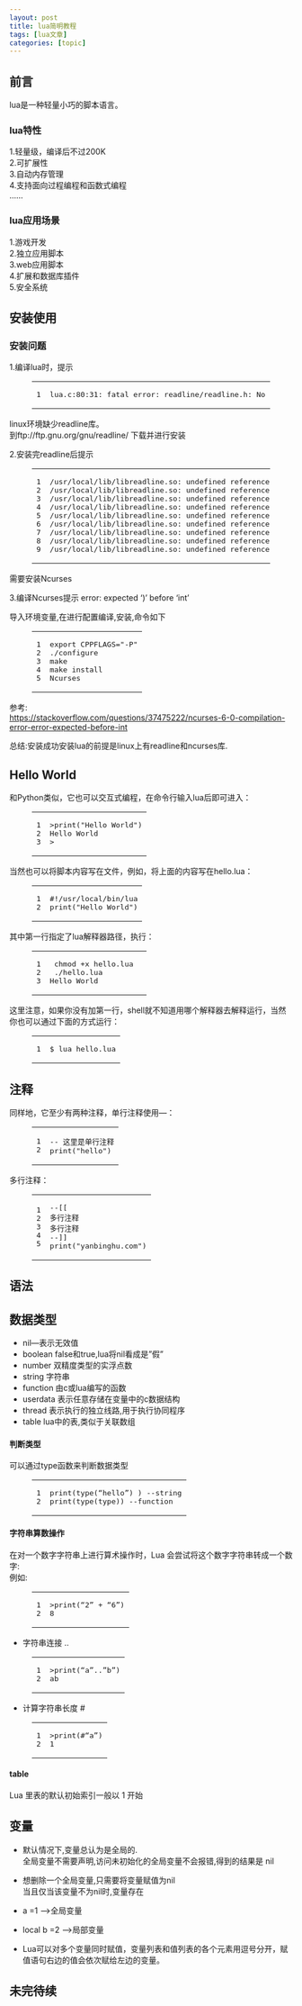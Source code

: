 ```yaml
---
layout: post
title: lua简明教程 
tags: [lua文章]
categories: [topic]
---
```

<h2 id="前言"><a href="#前言" class="headerlink" title="前言"></a>前言</h2><p>lua是一种轻量小巧的脚本语言。</p>
<h3 id="lua特性"><a href="#lua特性" class="headerlink" title="lua特性"></a>lua特性</h3><p>1.轻量级，编译后不过200K<br/>2.可扩展性<br/>3.自动内存管理<br/>4.支持面向过程编程和函数式编程<br/>……</p>

<h3 id="lua应用场景"><a href="#lua应用场景" class="headerlink" title="lua应用场景"></a>lua应用场景</h3><p>1.游戏开发<br/>2.独立应用脚本<br/>3.web应用脚本<br/>4.扩展和数据库插件<br/>5.安全系统</p>
<h2 id="安装使用"><a href="#安装使用" class="headerlink" title="安装使用"></a>安装使用</h2><h3 id="安装问题"><a href="#安装问题" class="headerlink" title="安装问题"></a>安装问题</h3><p>1.编译lua时，提示<br/></p><figure class="highlight plain"><table><tbody><tr><td class="gutter"><pre><div class="line">1</div></pre></td><td class="code"><pre><div class="line">lua.c:80:31: fatal error: readline/readline.h: No such file or directory</div></pre></td></tr></tbody></table></figure><p></p>
<p>linux环境缺少readline库。<br/>到ftp://ftp.gnu.org/gnu/readline/  下载并进行安装</p>
<p>2.安装完readline后提示<br/></p><figure class="highlight plain"><table><tbody><tr><td class="gutter"><pre><div class="line">1</div><div class="line">2</div><div class="line">3</div><div class="line">4</div><div class="line">5</div><div class="line">6</div><div class="line">7</div><div class="line">8</div><div class="line">9</div></pre></td><td class="code"><pre><div class="line">/usr/local/lib/libreadline.so: undefined reference to `tputs&#39;</div><div class="line">/usr/local/lib/libreadline.so: undefined reference to `tgoto&#39;</div><div class="line">/usr/local/lib/libreadline.so: undefined reference to `tgetflag&#39;</div><div class="line">/usr/local/lib/libreadline.so: undefined reference to `UP&#39;</div><div class="line">/usr/local/lib/libreadline.so: undefined reference to `tgetent&#39;</div><div class="line">/usr/local/lib/libreadline.so: undefined reference to `tgetnum&#39;</div><div class="line">/usr/local/lib/libreadline.so: undefined reference to `PC&#39;</div><div class="line">/usr/local/lib/libreadline.so: undefined reference to `tgetstr&#39;</div><div class="line">/usr/local/lib/libreadline.so: undefined reference to `BC&#39;</div></pre></td></tr></tbody></table></figure><p></p>
<p>需要安装Ncurses</p>
<p>3.编译Ncurses提示 error: expected ‘)’ before ‘int’</p>
<p>导入环境变量,在进行配置编译,安装,命令如下<br/></p><figure class="highlight plain"><table><tbody><tr><td class="gutter"><pre><div class="line">1</div><div class="line">2</div><div class="line">3</div><div class="line">4</div><div class="line">5</div></pre></td><td class="code"><pre><div class="line">export CPPFLAGS=&#34;-P&#34;</div><div class="line">./configure</div><div class="line">make</div><div class="line">make install</div><div class="line">Ncurses</div></pre></td></tr></tbody></table></figure><p></p>
<p>参考:<br/><a href="https://stackoverflow.com/questions/37475222/ncurses-6-0-compilation-error-error-expected-before-int" target="_blank" rel="external noopener noreferrer">https://stackoverflow.com/questions/37475222/ncurses-6-0-compilation-error-error-expected-before-int</a></p>
<p>总结:安装成功安装lua的前提是linux上有readline和ncurses库.</p>
<h2 id="Hello-World"><a href="#Hello-World" class="headerlink" title="Hello World"></a>Hello World</h2><p>和Python类似，它也可以交互式编程，在命令行输入lua后即可进入：<br/></p><figure class="highlight lua"><table><tbody><tr><td class="gutter"><pre><div class="line">1</div><div class="line">2</div><div class="line">3</div></pre></td><td class="code"><pre><div class="line">&gt;<span class="built_in">print</span>(<span class="string">&#34;Hello World&#34;</span>)</div><div class="line">Hello World</div><div class="line">&gt;</div></pre></td></tr></tbody></table></figure><p></p>
<p>当然也可以将脚本内容写在文件，例如，将上面的内容写在hello.lua：<br/></p><figure class="highlight lua"><table><tbody><tr><td class="gutter"><pre><div class="line">1</div><div class="line">2</div></pre></td><td class="code"><pre><div class="line">#!/usr/<span class="keyword">local</span>/bin/lua</div><div class="line"><span class="built_in">print</span>(<span class="string">&#34;Hello World&#34;</span>)</div></pre></td></tr></tbody></table></figure><p></p>
<p>其中第一行指定了lua解释器路径，执行：<br/></p><figure class="highlight shell"><table><tbody><tr><td class="gutter"><pre><div class="line">1</div><div class="line">2</div><div class="line">3</div></pre></td><td class="code"><pre><div class="line"><span class="bash"> chmod +x hello.lua  </span></div><div class="line"><span class="bash"> ./hello.lua</span></div><div class="line">Hello World</div></pre></td></tr></tbody></table></figure><p></p>
<p>这里注意，如果你没有加第一行，shell就不知道用哪个解释器去解释运行，当然你也可以通过下面的方式运行：<br/></p><figure class="highlight plain"><table><tbody><tr><td class="gutter"><pre><div class="line">1</div></pre></td><td class="code"><pre><div class="line">$ lua hello.lua</div></pre></td></tr></tbody></table></figure><p></p>
<h2 id="注释"><a href="#注释" class="headerlink" title="注释"></a>注释</h2><p>同样地，它至少有两种注释，单行注释使用—：<br/></p><figure class="highlight plain"><table><tbody><tr><td class="gutter"><pre><div class="line">1</div><div class="line">2</div></pre></td><td class="code"><pre><div class="line">-- 这里是单行注释</div><div class="line">print(&#34;hello&#34;)</div></pre></td></tr></tbody></table></figure><p></p>
<p>多行注释：<br/></p><figure class="highlight plain"><table><tbody><tr><td class="gutter"><pre><div class="line">1</div><div class="line">2</div><div class="line">3</div><div class="line">4</div><div class="line">5</div></pre></td><td class="code"><pre><div class="line">--[[</div><div class="line">多行注释</div><div class="line">多行注释</div><div class="line">--]]</div><div class="line">print(&#34;yanbinghu.com&#34;)</div></pre></td></tr></tbody></table></figure><p></p>
<h2 id="语法"><a href="#语法" class="headerlink" title="语法"></a>语法</h2><h2 id="数据类型"><a href="#数据类型" class="headerlink" title="数据类型"></a>数据类型</h2><ul>
<li>nil—表示无效值</li>
<li>boolean false和true,lua将nil看成是”假”</li>
<li>number 双精度类型的实浮点数</li>
<li>string 字符串</li>
<li>function 由c或lua编写的函数</li>
<li>userdata 表示任意存储在变量中的c数据结构</li>
<li>thread 表示执行的独立线路,用于执行协同程序</li>
<li>table lua中的表,类似于关联数组</li>
</ul>
<h4 id="判断类型"><a href="#判断类型" class="headerlink" title="判断类型"></a>判断类型</h4><p>可以通过type函数来判断数据类型<br/></p><figure class="highlight plain"><table><tbody><tr><td class="gutter"><pre><div class="line">1</div><div class="line">2</div></pre></td><td class="code"><pre><div class="line">print(type(“hello”) ) --string</div><div class="line">print(type(type)) --function</div></pre></td></tr></tbody></table></figure><p></p>
<h4 id="字符串算数操作"><a href="#字符串算数操作" class="headerlink" title="字符串算数操作"></a>字符串算数操作</h4><p>在对一个数字字符串上进行算术操作时，Lua 会尝试将这个数字字符串转成一个数字:<br/>例如:<br/></p><figure class="highlight plain"><table><tbody><tr><td class="gutter"><pre><div class="line">1</div><div class="line">2</div></pre></td><td class="code"><pre><div class="line">&gt;print(“2” + “6”)</div><div class="line">8</div></pre></td></tr></tbody></table></figure><p></p>
<ul>
<li>字符串连接 ..</li>
</ul>
<figure class="highlight plain"><table><tbody><tr><td class="gutter"><pre><div class="line">1</div><div class="line">2</div></pre></td><td class="code"><pre><div class="line">&gt;print(“a”..”b”)</div><div class="line">ab</div></pre></td></tr></tbody></table></figure>
<ul>
<li>计算字符串长度 #</li>
</ul>
<figure class="highlight plain"><table><tbody><tr><td class="gutter"><pre><div class="line">1</div><div class="line">2</div></pre></td><td class="code"><pre><div class="line">&gt;print(#“a”)</div><div class="line">1</div></pre></td></tr></tbody></table></figure>
<h4 id="table"><a href="#table" class="headerlink" title="table"></a>table</h4><p>Lua 里表的默认初始索引一般以 1 开始</p>
<h2 id="变量"><a href="#变量" class="headerlink" title="变量"></a>变量</h2><ul>
<li><p>默认情况下,变量总认为是全局的.<br/>全局变量不需要声明,访问未初始化的全局变量不会报错,得到的结果是 nil</p>
</li>
<li><p>想删除一个全局变量,只需要将变量赋值为nil<br/>当且仅当该变量不为nil时,变量存在</p>
</li>
<li><p>a =1 —&gt;全局变量</p>
</li>
<li><p>local b =2 —&gt;局部变量</p>
</li>
<li><p>Lua可以对多个变量同时赋值，变量列表和值列表的各个元素用逗号分开，赋值语句右边的值会依次赋给左边的变量。</p>
</li>
</ul>
<h2 id="未完待续"><a href="#未完待续" class="headerlink" title="未完待续"></a>未完待续</h2>